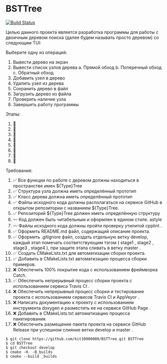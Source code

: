 # BSTTree
[![Build Status](https://travis-ci.org/kit10000000/BSTTree.svg?branch=develop)](https://travis-ci.org/kit10000000/BSTTree)

Целью данного проекта является разработка программы для работы с двоичным деревом поиска (далее будем называть просто деревом) со следующим TUI:

Выберите одну из операций:
1. Вывести дерево на экран
2. Вывести список узлов дерева 
   a. Прямой обход
   b. Поперечный обход
   c. Обратный обход
3. Добавить узел в дерево
4. Удалить узел из дерева
5. Сохранить дерево в файл
6. Загрузить дерево из файла
7. Проверить наличие узла
8. Завершить работу программы

Этапы:
1. :deciduous_tree:
2. :deciduous_tree:
3. :deciduous_tree:
4. :deciduous_tree:
5. :deciduous_tree:
6. :deciduous_tree:
7. :deciduous_tree:
8. :deciduous_tree:

Требования:
1. :white_check_mark: Все функции по работе с деревом должны находиться в
пространстве имен ${Type}Tree
2. :white_check_mark: Структура узла должна иметь определённый прототип
3. :white_check_mark: Класс дерева должна иметь определённый прототип
4. :white_check_mark: Файлы исходного кода должны располагаться на сервисе GitHub
в открытом репозитории с названием ${Type}Tree.
5. :white_check_mark: Репозиторий ${Type}Tree должен иметь определённую структуру
6. :wavy_dash: Код должен быть читабельным и оформлен в едином стиле.
astyle
7. :wavy_dash: Файлы исходного кода должны пройти проверку утилитой
cpplint .
8. :white_check_mark: Оформить README.md файл, содержащий описание проекта.
9. :white_check_mark: Оформить .gitignore файл, создать отдельную ветку develop,
каждый этап помечать соответствующим тэгом ( stage1 , stage2 , stage3 ,
stage4 ), при защите этапа сливать в ветку master .
10. :white_check_mark: Создать CMakeLists.txt для автоматизации сборки проекта.
11. :white_check_mark: Добавить в CMakeLists.txt автоматизацию процесса сборки
примеров.
12. :x: Обеспечить 100% покрытие кода с использованием фреймворка
Catch.
13. :white_check_mark: Обеспечить непрерывный процесс сборки проекта с
использованием сервиса Travis CI .
14. :x: Обеспечить непрерывный процесс сборки и тестирование проекта
с использованием сервисов Travis CI и AppVeyor .
15. :x: Написать документацию к проекту с использованием инструмента
doxygen и разместить ее на сервисе GitHub Page .
16. :x: Добавить в CMakeLists.txt автоматизацию процесса
пакетирования.
17. :x: Обеспечить размещение пакета проекта на сервисе GitHub
Release при успешном слияние ветки develop и master .

```ShellSession
$ git clone https://github.com/kit10000000/BSTTree.git BSTTree
$ cd BSTTree
$ git checkout develop
$ cmake -H. -B_builds
$ cmake --build _builds
```
